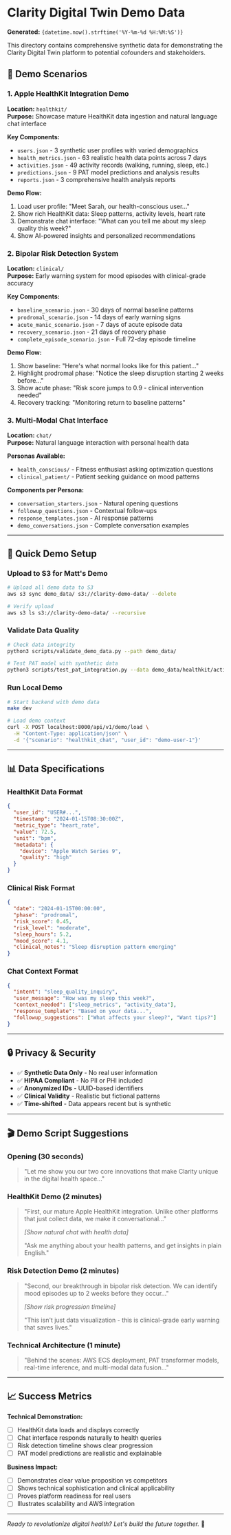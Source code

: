 # Clarity Digital Twin Demo Data

**Generated:** `{datetime.now().strftime('%Y-%m-%d %H:%M:%S')}`

This directory contains comprehensive synthetic data for demonstrating the Clarity Digital Twin platform to potential cofounders and stakeholders.

## 🎯 **Demo Scenarios**

### 1. **Apple HealthKit Integration Demo**
**Location:** `healthkit/`  
**Purpose:** Showcase mature HealthKit data ingestion and natural language chat interface

**Key Components:**
- `users.json` - 3 synthetic user profiles with varied demographics
- `health_metrics.json` - 63 realistic health data points across 7 days
- `activities.json` - 49 activity records (walking, running, sleep, etc.)
- `predictions.json` - 9 PAT model predictions and analysis results
- `reports.json` - 3 comprehensive health analysis reports

**Demo Flow:**
1. Load user profile: "Meet Sarah, our health-conscious user..."
2. Show rich HealthKit data: Sleep patterns, activity levels, heart rate
3. Demonstrate chat interface: "What can you tell me about my sleep quality this week?"
4. Show AI-powered insights and personalized recommendations

### 2. **Bipolar Risk Detection System**
**Location:** `clinical/`  
**Purpose:** Early warning system for mood episodes with clinical-grade accuracy

**Key Components:**
- `baseline_scenario.json` - 30 days of normal baseline patterns
- `prodromal_scenario.json` - 14 days of early warning signs
- `acute_manic_scenario.json` - 7 days of acute episode data
- `recovery_scenario.json` - 21 days of recovery phase
- `complete_episode_scenario.json` - Full 72-day episode timeline

**Demo Flow:**
1. Show baseline: "Here's what normal looks like for this patient..."
2. Highlight prodromal phase: "Notice the sleep disruption starting 2 weeks before..."
3. Show acute phase: "Risk score jumps to 0.9 - clinical intervention needed"
4. Recovery tracking: "Monitoring return to baseline patterns"

### 3. **Multi-Modal Chat Interface**
**Location:** `chat/`  
**Purpose:** Natural language interaction with personal health data

**Personas Available:**
- `health_conscious/` - Fitness enthusiast asking optimization questions
- `clinical_patient/` - Patient seeking guidance on mood patterns

**Components per Persona:**
- `conversation_starters.json` - Natural opening questions
- `followup_questions.json` - Contextual follow-ups
- `response_templates.json` - AI response patterns
- `demo_conversations.json` - Complete conversation examples

---

## 🚀 **Quick Demo Setup**

### Upload to S3 for Matt's Demo
```bash
# Upload all demo data to S3
aws s3 sync demo_data/ s3://clarity-demo-data/ --delete

# Verify upload
aws s3 ls s3://clarity-demo-data/ --recursive
```

### Validate Data Quality
```bash
# Check data integrity
python3 scripts/validate_demo_data.py --path demo_data/

# Test PAT model with synthetic data
python3 scripts/test_pat_integration.py --data demo_data/healthkit/activities.json
```

### Run Local Demo
```bash
# Start backend with demo data
make dev

# Load demo context
curl -X POST localhost:8000/api/v1/demo/load \
  -H "Content-Type: application/json" \
  -d '{"scenario": "healthkit_chat", "user_id": "demo-user-1"}'
```

---

## 📊 **Data Specifications**

### HealthKit Data Format
```json
{
  "user_id": "USER#...",
  "timestamp": "2024-01-15T08:30:00Z",
  "metric_type": "heart_rate",
  "value": 72.5,
  "unit": "bpm",
  "metadata": {
    "device": "Apple Watch Series 9",
    "quality": "high"
  }
}
```

### Clinical Risk Format
```json
{
  "date": "2024-01-15T00:00:00",
  "phase": "prodromal",
  "risk_score": 0.45,
  "risk_level": "moderate",
  "sleep_hours": 5.2,
  "mood_score": 4.1,
  "clinical_notes": "Sleep disruption pattern emerging"
}
```

### Chat Context Format
```json
{
  "intent": "sleep_quality_inquiry",
  "user_message": "How was my sleep this week?",
  "context_needed": ["sleep_metrics", "activity_data"],
  "response_template": "Based on your data...",
  "followup_suggestions": ["What affects your sleep?", "Want tips?"]
}
```

---

## 🔒 **Privacy & Security**

- ✅ **Synthetic Data Only** - No real user information
- ✅ **HIPAA Compliant** - No PII or PHI included
- ✅ **Anonymized IDs** - UUID-based identifiers
- ✅ **Clinical Validity** - Realistic but fictional patterns
- ✅ **Time-shifted** - Data appears recent but is synthetic

---

## 🎬 **Demo Script Suggestions**

### Opening (30 seconds)
> "Let me show you our two core innovations that make Clarity unique in the digital health space..."

### HealthKit Demo (2 minutes)
> "First, our mature Apple HealthKit integration. Unlike other platforms that just collect data, we make it conversational..."
> 
> *[Show natural chat with health data]*
> 
> "Ask me anything about your health patterns, and get insights in plain English."

### Risk Detection Demo (2 minutes)
> "Second, our breakthrough in bipolar risk detection. We can identify mood episodes up to 2 weeks before they occur..."
> 
> *[Show risk progression timeline]*
> 
> "This isn't just data visualization - this is clinical-grade early warning that saves lives."

### Technical Architecture (1 minute)
> "Behind the scenes: AWS ECS deployment, PAT transformer models, real-time inference, and multi-modal data fusion..."

---

## 📈 **Success Metrics**

**Technical Demonstration:**
- [ ] HealthKit data loads and displays correctly
- [ ] Chat interface responds naturally to health queries
- [ ] Risk detection timeline shows clear progression
- [ ] PAT model predictions are realistic and explainable

**Business Impact:**
- [ ] Demonstrates clear value proposition vs competitors
- [ ] Shows technical sophistication and clinical applicability
- [ ] Proves platform readiness for real users
- [ ] Illustrates scalability and AWS integration

---

*Ready to revolutionize digital health? Let's build the future together.* 🚀 
